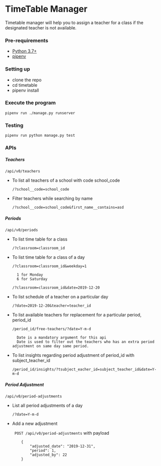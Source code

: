 # TimeTable Manager

Timetable manager will help you to assign a teacher for a class
if the designated teacher is not available.


### Pre-requirements
   * [Python 3.7+](https://www.python.org/downloads/)
   * [pipenv](https://docs.pipenv.org/en/latest/)

### Setting up
* clone the repo
* cd timetable
* pipenv install

### Execute the program
    pipenv run ./manage.py runserver
 
### Testing
    pipenv run python manage.py test


### APIs

##### Teachers
    /api/v0/teachers
* To list all teachers of a school with code school_code

    ```/?school__code=school_code```
* Filter teachers while searching by name

    ```/?school__code=school_code&first_name__contains=asd```


##### Periods
    /api/v0/periods
* To list time table for a class

    ```/?classroom=classroom_id```

* To list time table for a class of a day

    ```/?classroom=classroom_id&weekday=1```
        
        1 for Monday
        6 for Saturday

    ```/?classroom=classroom_id&date=2019-12-20```

* To list schedule of a teacher on a particular day

    ```/?date=2019-12-20&teacher=teacher_id```
 
* To list available teachers for replacement for a particular period, period_id
    
    ```/period_id/free-teachers/?date=Y-m-d```

        Date is a mandatory argument for this api
        Date is used to filter out the teachers who has an extra period adjustment on same day same period.

* To list insights regarding period adjustment of period_id with subject_teacher_id

    ```/period_id/insights/?tsubject_eacher_id=subject_teacher_id&date=Y-m-d```


##### Period Adjustment
    /api/v0/period-adjustments

* List all period adjustments of a day

    ```/?date=Y-m-d```

* Add a new adjustment

    ``` POST /api/v0/period-adjustments```
    with payload

    ```
        {
            "adjusted_date": "2019-12-31",
            "period": 1,
            "adjusted_by": 22
        }

    ```
